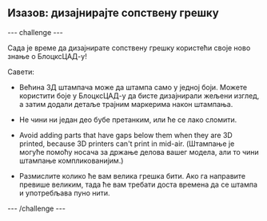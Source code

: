 ## Изазов: дизајнирајте сопствену грешку

--- challenge ---

Сада је време да дизајнирате сопствену грешку користећи своје ново знање о БлоцксЦАД-у!

Савети:

+ Већина 3Д штампача може да штампа само у једној боји. Можете користити боје у БлоцксЦАД-у да бисте дизајнирали жељени изглед, а затим додали детаље трајним маркерима након штампања.

+ Не чини ни један део бубе претанким, или ће се лако сломити.

+ Avoid adding parts that have gaps below them when they are 3D printed, because 3D printers can't print in mid-air. (Штампање је могуће помоћу носача за држање делова вашег модела, али то чини штампање компликованијим.)

+ Размислите колико ће вам велика грешка бити. Ако га направите превише великим, тада ће вам требати доста времена да се штампа и употребљава пуно нити.

--- /challenge ---



 




  
